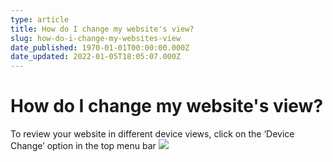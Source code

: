 ```yaml
---
type: article
title: How do I change my website's view?
slug: how-do-i-change-my-websites-view
date_published: 1970-01-01T00:00:00.000Z
date_updated: 2022-01-05T18:05:07.000Z
---
```


# How do I change my website's view?

To review your website in different device views, click on the ‘Device Change’ option in the top menu bar
![](https://lh3.googleusercontent.com/ur3VTdeOy1q-8Swled1TXLshSEWBvIKAR4lvQ7j9yQMEUdM9a_PiRmkLaltGJTRQxzv0CKf5AvYsl-kSaqxM79nXZ4dog0NW2sPVu-ojBmVHwKUfyld4uaBph8fuLoNkFCXJfb4M)
